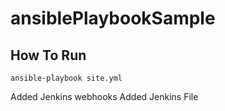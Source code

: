 # ansiblePlaybookSample

## How To Run
```
ansible-playbook site.yml 
```
Added Jenkins webhooks
Added Jenkins File
